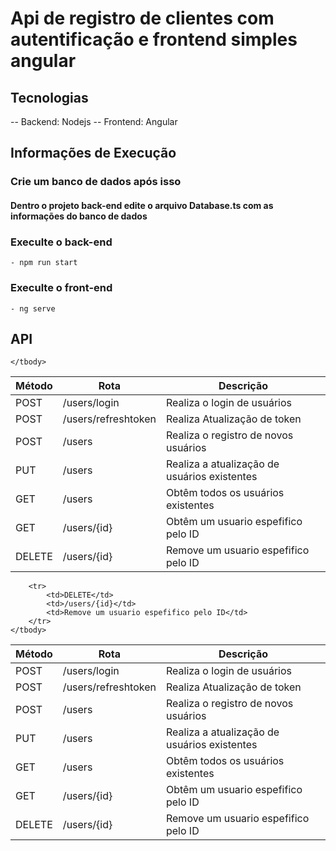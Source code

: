 # Api de registro de clientes com autentificação e frontend simples angular

## Tecnologias
-- Backend: Nodejs
-- Frontend: Angular

## Informações de Execução

### Crie um banco de dados após isso
#### Dentro o projeto back-end edite o arquivo Database.ts com as informações do banco de dados

### Execulte o back-end
    - npm run start
### Execulte o front-end
    - ng serve



## API

<table>
    <thead>
        <tr>
            <th>Método</th>
            <th>Rota</th>
            <th>Descrição</th>
        </tr>
    </thead>
    <tbody>
        <tr>
            <td>POST</td>
            <td>/users/login</td>
            <td>Realiza o login de usuários</td>
        </tr>
        <tr>
            <td>POST</td>
            <td>/users/refreshtoken</td>
            <td>Realiza Atualização de token</td>
        </tr>
        <tr>
            <td>POST</td>
            <td>/users</td>
            <td>Realiza o registro de novos usuários</td>
        </tr>
         <tr>
            <td>PUT</td>
            <td>/users</td>
            <td>Realiza a atualização de usuários existentes</td>
        </tr>
        <tr>
            <td>GET</td>
            <td>/users</td>
            <td>Obtêm todos os usuários existentes</td>
        </tr>
         <tr>
            <td>GET</td>
            <td>/users/{id}</td>
            <td>Obtêm um usuario espefifico pelo ID</td>
        </tr>
        <tr>
            <td>DELETE</td>
            <td>/users/{id}</td>
            <td>Remove um usuario espefifico pelo ID</td>
        </tr>

     
    </tbody>
</table>


<table>
    <thead>
        <tr>
            <th>Método</th>
            <th>Rota</th>
            <th>Descrição</th>
        </tr>
    </thead>
    <tbody>
        <tr>
            <td>POST</td>
            <td>/users/login</td>
            <td>Realiza o login de usuários</td>
        </tr>
        <tr>
            <td>POST</td>
            <td>/users/refreshtoken</td>
            <td>Realiza Atualização de token</td>
        </tr>
        <tr>
            <td>POST</td>
            <td>/users</td>
            <td>Realiza o registro de novos usuários</td>
        </tr>
         <tr>
            <td>PUT</td>
            <td>/users</td>
            <td>Realiza a atualização de usuários existentes</td>
        </tr>
        <tr>
            <td>GET</td>
            <td>/users</td>
            <td>Obtêm todos os usuários existentes</td>
        </tr>
         <tr>
            <td>GET</td>
            <td>/users/{id}</td>
            <td>Obtêm um usuario espefifico pelo ID</td>
        </tr>
        <tr>
            <td>DELETE</td>
            <td>/users/{id}</td>
            <td>Remove um usuario espefifico pelo ID</td>
        </tr>

        <tr>
            <td>DELETE</td>
            <td>/users/{id}</td>
            <td>Remove um usuario espefifico pelo ID</td>
        </tr>
    </tbody>
</table>




